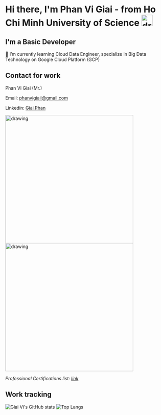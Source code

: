 # Hi there, I'm Phan Vi Giai - from Ho Chi Minh University of Science  <img src="./icons/hcmus.png" alt="drawing" width="35"/>


## I'm a Basic Developer

🌱 I’m currently learning Cloud Data Engineer, specialize in Big Data Technology on Google Cloud Platform (GCP)

## Contact for work

Phan Vi Giai (Mr.)    

Email: phanvigiaii@gmail.com

Linkedin: [Giai Phan](https://www.linkedin.com/in/giaiphan/)

<!-- Resume (up-to-date): [PhanViGiai Resume](https://drive.google.com/file/d/1GRJ0RjpLdCpuE1YSQGpYpMdfcC56jQii/view?usp=sharing) -->

<img src="https://api.accredible.com/v1/frontend/credential_website_embed_image/certificate/51998435" alt="drawing" width=400/><img src="https://api.accredible.com/v1/frontend/credential_website_embed_image/certificate/55183215" alt="drawing" width=400/>

*Professional Certifications list: [link](https://googlecloudcertified.credential.net/profile/ea5f1cab857ab2795c66eb2304a4fe2aca7c4119?name=giai%20phan)*
## Work tracking

![Giai Vi's GitHub stats](https://github-readme-stats.vercel.app/api?username=owfdataboy&show_icons=true&theme=radical)
![Top Langs](https://github-readme-stats.vercel.app/api/top-langs/?username=owfdataboy&layout=compact&theme=radical)
